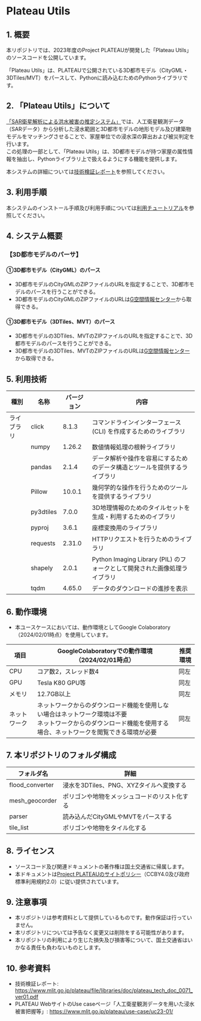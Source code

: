 # Plateau Utils

## 1. 概要
本リポジトリでは、2023年度のProject PLATEAUが開発した「Plateau Utils」のソースコードを公開しています。

「Plateau Utils」は、PLATEAUで公開されている3D都市モデル（CityGML・3DTiles/MVT）をパースして、Pythonに読み込むためのPythonライブラリです。

## 2. 「Plateau Utils」について
[「SAR衛星解析による洪水被害の推定システム」](https://github.com/Project-PLATEAU/SAR-image-based-flood-damage-detector)では、人工衛星観測データ（SARデータ）から分析した浸水範囲と3D都市モデルの地形モデル及び建築物モデルをマッチングさせることで、家屋単位での浸水深の算出および被災判定を行います。  
この処理の一部として、「Plateau Utils」は、3D都市モデルが持つ家屋の属性情報を抽出し、Pythonライブラリ上で扱えるようにする機能を提供します。

本システムの詳細については[技術検証レポート](https://www.mlit.go.jp/plateau/file/libraries/doc/plateau_tech_doc_0071_ver01.pdf)を参照してください。

## 3. 利用手順
本システムのインストール手順及び利用手順については[利用チュートリアル](https://eukarya-inc.github.io/plateauutils/index.html)を参照してください。

## 4. システム概要
### 【3D都市モデルのパーサ】
#### ①3D都市モデル（CityGML）のパース
- 3D都市モデルのCityGMLのZIPファイルのURLを指定することで、3D都市モデルのパースを行うことができる。
- 3D都市モデルのCityGMLのZIPファイルのURLは[G空間情報センター](https://www.geospatial.jp/ckan/dataset/plateau)から取得できる。

#### ①3D都市モデル（3DTiles、MVT）のパース
- 3D都市モデルの3DTiles、MVTのZIPファイルのURLを指定することで、3D都市モデルのパースを行うことができる。
- 3D都市モデルの3DTiles、MVTのZIPファイルのURLは[G空間情報センター](https://www.geospatial.jp/ckan/dataset/plateau)から取得できる。

## 5. 利用技術

| 種別              | 名称   | バージョン | 内容 |
| ----------------- | --------|-------------|-----------------------------|
| ライブラリ      | click | 8.1.3 | コマンドラインインターフェース (CLI) を作成するためのライブラリ |
|       | numpy | 1.26.2 | 数値情報処理の根幹ライブラリ |
|       | pandas | 2.1.4 | データ解析や操作を容易にするためのデータ構造とツールを提供するライブラリ |
|       | Pillow | 10.0.1 | 幾何学的な操作を行うためのツールを提供するライブラリ |
|       | py3dtiles | 7.0.0 | 3D地理情報のためのタイルセットを生成・利用するためのイブラリ |
|       | pyproj | 3.6.1 | 座標変換用のライブラリ |
|       | requests | 2.31.0 | HTTPリクエストを行うためのライブラリ |
|       | shapely | 2.0.1 | Python Imaging Library (PIL) のフォークとして開発された画像処理ライブラリ |
|       | tqdm | 4.65.0 | データのダウンロードの進捗を表示 |

## 6. 動作環境
- 本ユースケースにおいては、動作環境としてGoogle Colaboratory（2024/02/01時点）を使用しています。

| 項目               | GoogleColaboratoryでの動作環境（2024/02/01時点）                                                                                                                                                                                                                                                                                                                                    | 推奨環境 |
| ------------------ | ------------------------------------------------------------------------------------------------------------------------------------------------------------------------------------------------------------------------------------------------------------------------------------------------------------------------------ | ----------------- |
| CPU                | コア数2，スレッド数4                                                                                                                                                                                                                                                                                                                              |  同左 |
| GPU                | Tesla K80 GPU等                                                                                                                                                                                                                                                                                                                              |  同左 |
| メモリ             | 12.7GB以上                                                                                                                                                                                                                                                                                                                                          |  同左 |
| ネットワーク       | ネットワークからのダウンロード機能を使用しない場合はネットワーク環境は不要<br>ネットワークからのダウンロード機能を使用する場合、ネットワークを閲覧できる環境が必要<br> | 同左 |

## 7. 本リポジトリのフォルダ構成
| フォルダ名 |　詳細 |
|-|-|
| flood_converter | 浸水を3DTiles、PNG、XYZタイルへ変換する |
| mesh_geocorder | ポリゴンや地物をメッシュコードのリスト化する |
| parser | 読み込んだCityGMLやMVTをパースする |
| tile_list | ポリゴンや地物をタイル化する |

## 8. ライセンス

- ソースコード及び関連ドキュメントの著作権は国土交通省に帰属します。
- 本ドキュメントは[Project PLATEAUのサイトポリシー](https://www.mlit.go.jp/plateau/site-policy/)（CCBY4.0及び政府標準利用規約2.0）に従い提供されています。

## 9. 注意事項

- 本リポジトリは参考資料として提供しているものです。動作保証は行っていません。
- 本リポジトリについては予告なく変更又は削除をする可能性があります。
- 本リポジトリの利用により生じた損失及び損害等について、国土交通省はいかなる責任も負わないものとします。

## 10. 参考資料
- 技術検証レポート: https://www.mlit.go.jp/plateau/file/libraries/doc/plateau_tech_doc_0071_ver01.pdf
- PLATEAU WebサイトのUse caseページ「人工衛星観測データを用いた浸水被害把握等」: https://www.mlit.go.jp/plateau/use-case/uc23-01/
